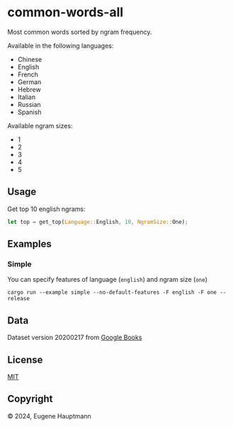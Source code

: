 # common-words-all

Most common words sorted by ngram frequency. 

Available in the following languages:

- Chinese
- English
- French
- German
- Hebrew
- Italian
- Russian
- Spanish

Available ngram sizes:

- 1
- 2
- 3
- 4
- 5

## Usage

Get top 10 english ngrams:

```rust
let top = get_top(Language::English, 10, NgramSize::One);
```

## Examples

### Simple

You can specify features of language (`english`) and ngram size (`one`)

```shell
cargo run --example simple --no-default-features -F english -F one --release
```

## Data

Dataset version 20200217 from [Google Books](https://storage.googleapis.com/books/ngrams/books/datasetsv3.html)

## License

[MIT](./LICENSE)

## Copyright

© 2024, Eugene Hauptmann